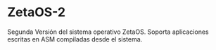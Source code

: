 # ZetaOS-2
Segunda Versión del sistema operativo ZetaOS. Soporta aplicaciones escritas en ASM compiladas desde el sistema.
